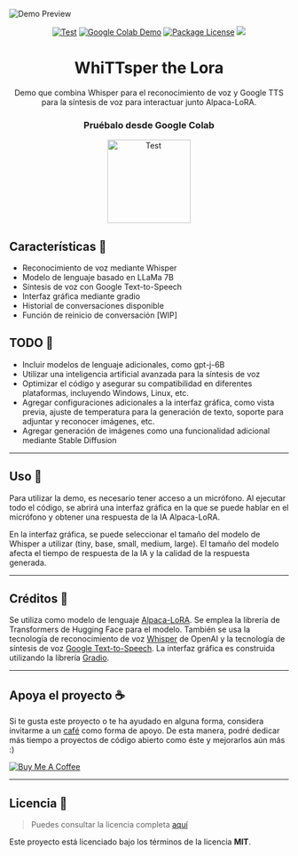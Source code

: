 ![Demo Preview](https://i.imgur.com/PDROk3I.png)

<div align="center">

<a href="https://github.com/ImPavloh/WhiTTsper-The-Lora" target="_blank"><img src="https://img.shields.io/github/stars/ImPavloh/WhiTTsper-The-Lora?style=social&label=Star&maxAge=2592000" alt="Test"></a>
[![Google Colab Demo](https://img.shields.io/badge/demo-online-green.svg)](https://colab.research.google.com/drive/11MHiNlhQ0ZSqKVl0Fniu085bkQRdJX9E?usp=sharing)
<a href="https://github.com/ImPavloh/WhiTTsper-The-Lora/blob/master/LICENSE" target="_blank"><img src="https://img.shields.io/npm/l/@nestjs/core.svg" alt="Package License" /></a>
<a href="https://twitter.com/ImPavloh" target="_blank"><img src="https://img.shields.io/twitter/follow/nestframework.svg?style=social&label=Follow"></a>

# WhiTTsper the Lora

Demo que combina Whisper para el reconocimiento de voz y Google TTS para la síntesis de voz para interactuar junto Alpaca-LoRA.


### Pruébalo desde **Google Colab**
<a href="https://colab.research.google.com/drive/11MHiNlhQ0ZSqKVl0Fniu085bkQRdJX9E?usp=sharing" target="_blank"><img src="https://i.imgur.com/0j68Rhz.png" alt="Test" width="150"></a>
</div>

## Características 📃

- Reconocimiento de voz mediante Whisper
- Modelo de lenguaje basado en LLaMa 7B
- Síntesis de voz con Google Text-to-Speech
- Interfaz gráfica mediante gradio
- Historial de conversaciones disponible
- Función de reinicio de conversación [WIP]

## TODO 📑

- Incluir modelos de lenguaje adicionales, como gpt-j-6B
- Utilizar una inteligencia artificial avanzada para la síntesis de voz
- Optimizar el código y asegurar su compatibilidad en diferentes plataformas, incluyendo Windows, Linux, etc.
- Agregar configuraciones adicionales a la interfaz gráfica, como vista previa, ajuste de temperatura para la generación de texto, soporte para adjuntar y reconocer imágenes, etc.
- Agregar generación de imágenes como una funcionalidad adicional mediante Stable Diffusion

---

## Uso 📒

Para utilizar la demo, es necesario tener acceso a un micrófono.
Al ejecutar todo el código, se abrirá una interfaz gráfica en la que se puede hablar en el micrófono y obtener una respuesta de la IA Alpaca-LoRA.

En la interfaz gráfica, se puede seleccionar el tamaño del modelo de Whisper a utilizar (tiny, base, small, medium, large). El tamaño del modelo afecta el tiempo de respuesta de la IA y la calidad de la respuesta generada.

---

## Créditos 📜

Se utiliza como modelo de lenguaje [Alpaca-LoRA](https://github.com/tloen/alpaca-lora). Se emplea la librería de Transformers de Hugging Face para el modelo. 
También se usa la tecnología de reconocimiento de voz [Whisper](https://github.com/openai/whisper) de OpenAI y la tecnología de síntesis de voz [Google Text-to-Speech](https://github.com/pndurette/gTTS).
La interfaz gráfica es construida utilizando la librería [Gradio](https://github.com/gradio-app/gradio).

---

## Apoya el proyecto ☕

Si te gusta este proyecto o te ha ayudado en alguna forma, considera invitarme a un [café](https://www.buymeacoffee.com/pavloh) como forma de apoyo. De esta manera, podré dedicar más tiempo a proyectos de código abierto como éste y mejorarlos aún más :)

<a href="https://www.buymeacoffee.com/pavloh" target="_blank"><img src="https://www.buymeacoffee.com/assets/img/custom_images/orange_img.png" alt="Buy Me A Coffee" style="height: auto !important;width: auto !important;" ></a>

---
## Licencia 📃
>Puedes consultar la licencia completa [aquí](https://github.com/ImPavloh/WhiTTsper-The-Lora/blob/master/LICENSE)

Este proyecto está licenciado bajo los términos de la licencia **MIT**.
